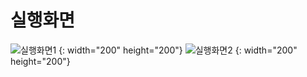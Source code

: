 # 실행화면



![실행화면1](https://user-images.githubusercontent.com/61824695/81411625-9bdb4700-917d-11ea-9a1a-b01e27e98fb3.JPG) {: width="200" height="200"}
![실행화면2](https://user-images.githubusercontent.com/61824695/81411632-9d0c7400-917d-11ea-97e3-ac4e6913602b.JPG) {: width="200" height="200"}
